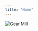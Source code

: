 ```yaml
---
title: "Home"
---
```


<div class="big-pic" markdown="1">

![Gear Mill](/images/gallery/gearMill02.jpeg "house path")

</div>

